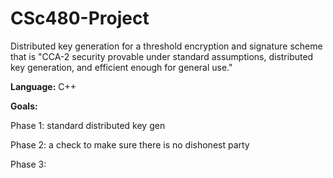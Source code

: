 # CSc480-Project
Distributed key generation for a threshold encryption and signature scheme that is "CCA-2 security provable under standard assumptions, distributed key generation, and efficient enough for general use."

**Language:** C++

**Goals:** 

Phase 1: standard distributed key gen

Phase 2: a check to make sure there is no dishonest party

Phase 3:
